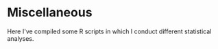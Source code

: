 # Miscellaneous

Here I've compiled some R scripts in which I conduct different statistical analyses. 
